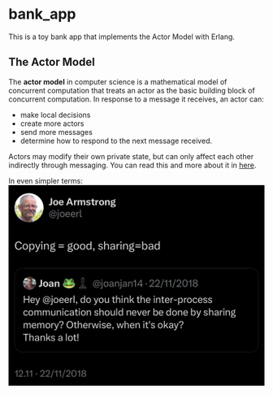 # bank_app
This is a toy bank app that implements the Actor Model with Erlang. 

## The Actor Model 
The **actor model** in computer science is a mathematical model of concurrent computation that treats an actor as the basic building block of concurrent computation. In response to a message it receives, an actor can: 
* make local decisions 
* create more actors
* send more messages
* determine how to respond to the next message received. 
  
Actors may modify their own private state, but can only affect each other indirectly through messaging.
You can read this and more about it in [here](https://en.wikipedia.org/wiki/Actor_model).

In even simpler terms:
![Joe Armstrong, co-designer of the Erlang.](joe_armstrong_tweet.png)



